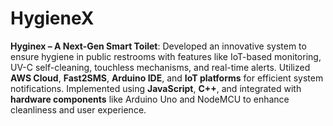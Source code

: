 # HygieneX
**Hyginex – A Next-Gen Smart Toilet**: Developed an innovative system to ensure hygiene in public restrooms with features like IoT-based monitoring, UV-C self-cleaning, touchless mechanisms, and real-time alerts. Utilized **AWS Cloud**, **Fast2SMS**, **Arduino IDE**, and **IoT platforms** for efficient system notifications. Implemented using **JavaScript**, **C++**, and integrated with **hardware components** like Arduino Uno and NodeMCU to enhance cleanliness and user experience.
